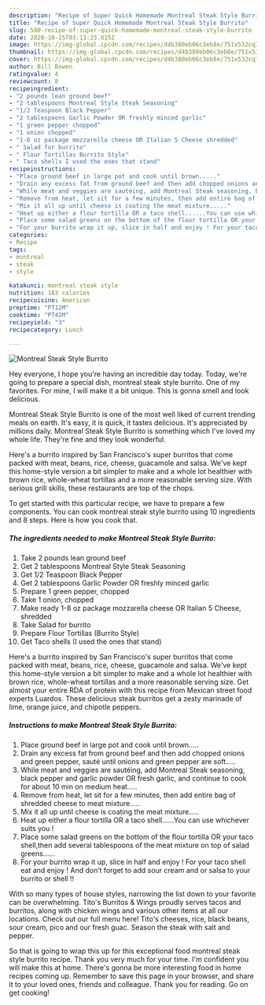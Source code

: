 ```yaml
---
description: "Recipe of Super Quick Homemade Montreal Steak Style Burrito"
title: "Recipe of Super Quick Homemade Montreal Steak Style Burrito"
slug: 580-recipe-of-super-quick-homemade-montreal-steak-style-burrito
date: 2020-10-15T03:13:23.815Z
image: https://img-global.cpcdn.com/recipes/d4b380eb06c3eb8e/751x532cq70/montreal-steak-style-burrito-recipe-main-photo.jpg
thumbnail: https://img-global.cpcdn.com/recipes/d4b380eb06c3eb8e/751x532cq70/montreal-steak-style-burrito-recipe-main-photo.jpg
cover: https://img-global.cpcdn.com/recipes/d4b380eb06c3eb8e/751x532cq70/montreal-steak-style-burrito-recipe-main-photo.jpg
author: Bill Bowen
ratingvalue: 4
reviewcount: 8
recipeingredient:
- "2 pounds lean ground beef"
- "2 tablespoons Montreal Style Steak Seasoning"
- "1/2 Teaspoon Black Pepper"
- "2 tablespoons Garlic Powder OR freshly minced garlic"
- "1 green pepper chopped"
- "1 onion chopped"
- "1-8 oz package mozzarella cheese OR Italian 5 Cheese shredded"
- " Salad for burrito"
- " Flour Tortillas Burrito Style"
- " Taco shells I used the ones that stand"
recipeinstructions:
- "Place ground beef in large pot and cook until brown....."
- "Drain any excess fat from ground beef and then add chopped onions and green pepper, sauté until onions and green pepper are soft....."
- "While meat and veggies are sautéing, add Montreal Steak seasoning, black pepper and garlic powder OR fresh garlic, and continue to cook for about 10 min on medium heat....."
- "Remove from heat, let sit for a few minutes, then add entire bag of shredded cheese to meat mixture....."
- "Mix it all up until cheese is coating the meat mixture....."
- "Heat up either a flour tortilla OR a taco shell......You can use whichever suits you !"
- "Place some salad greens on the bottom of the flour tortilla OR your taco shell,then add several tablespoons of the meat mixture on top of salad greens......"
- "For your burrito wrap it up, slice in half and enjoy ! For your taco shell eat and enjoy ! And don’t forget to add sour cream and or salsa to your burrito or shell !!"
categories:
- Recipe
tags:
- montreal
- steak
- style

katakunci: montreal steak style 
nutrition: 183 calories
recipecuisine: American
preptime: "PT12M"
cooktime: "PT42M"
recipeyield: "3"
recipecategory: Lunch

---
```



![Montreal Steak Style Burrito](https://img-global.cpcdn.com/recipes/d4b380eb06c3eb8e/751x532cq70/montreal-steak-style-burrito-recipe-main-photo.jpg)

Hey everyone, I hope you're having an incredible day today. Today, we're going to prepare a special dish, montreal steak style burrito. One of my favorites. For mine, I will make it a bit unique. This is gonna smell and look delicious.

Montreal Steak Style Burrito is one of the most well liked of current trending meals on earth. It's easy, it is quick, it tastes delicious. It's appreciated by millions daily. Montreal Steak Style Burrito is something which I've loved my whole life. They're fine and they look wonderful.

Here&#39;s a burrito inspired by San Francisco&#39;s super burritos that come packed with meat, beans, rice, cheese, guacamole and salsa. We&#39;ve kept this home-style version a bit simpler to make and a whole lot healthier with brown rice, whole-wheat tortillas and a more reasonable serving size. With serious grill skills, these restaurants are top of the chops.


To get started with this particular recipe, we have to prepare a few components. You can cook montreal steak style burrito using 10 ingredients and 8 steps. Here is how you cook that.

<!--inarticleads1-->

##### The ingredients needed to make Montreal Steak Style Burrito:

1. Take 2 pounds lean ground beef
1. Get 2 tablespoons Montreal Style Steak Seasoning
1. Get 1/2 Teaspoon Black Pepper
1. Get 2 tablespoons Garlic Powder OR freshly minced garlic
1. Prepare 1 green pepper, chopped
1. Take 1 onion, chopped
1. Make ready 1-8 oz package mozzarella cheese OR Italian 5 Cheese, shredded
1. Take  Salad for burrito
1. Prepare  Flour Tortillas (Burrito Style)
1. Get  Taco shells (I used the ones that stand)


Here&#39;s a burrito inspired by San Francisco&#39;s super burritos that come packed with meat, beans, rice, cheese, guacamole and salsa. We&#39;ve kept this home-style version a bit simpler to make and a whole lot healthier with brown rice, whole-wheat tortillas and a more reasonable serving size. Get almost your entire RDA of protein with this recipe from Mexican street food experts Luardos. These delicious steak burritos get a zesty marinade of lime, orange juice, and chipotle peppers. 

<!--inarticleads2-->

##### Instructions to make Montreal Steak Style Burrito:

1. Place ground beef in large pot and cook until brown.....
1. Drain any excess fat from ground beef and then add chopped onions and green pepper, sauté until onions and green pepper are soft.....
1. While meat and veggies are sautéing, add Montreal Steak seasoning, black pepper and garlic powder OR fresh garlic, and continue to cook for about 10 min on medium heat.....
1. Remove from heat, let sit for a few minutes, then add entire bag of shredded cheese to meat mixture.....
1. Mix it all up until cheese is coating the meat mixture.....
1. Heat up either a flour tortilla OR a taco shell......You can use whichever suits you !
1. Place some salad greens on the bottom of the flour tortilla OR your taco shell,then add several tablespoons of the meat mixture on top of salad greens......
1. For your burrito wrap it up, slice in half and enjoy ! For your taco shell eat and enjoy ! And don’t forget to add sour cream and or salsa to your burrito or shell !!


With so many types of house styles, narrowing the list down to your favorite can be overwhelming. Tito&#39;s Burritos &amp; Wings proudly serves tacos and burritos, along with chicken wings and various other items at all our locations. Check out our full menu here! Tito&#39;s cheeses, rice, black beans, sour cream, pico and our fresh guac. Season the steak with salt and pepper. 

So that is going to wrap this up for this exceptional food montreal steak style burrito recipe. Thank you very much for your time. I'm confident you will make this at home. There's gonna be more interesting food in home recipes coming up. Remember to save this page in your browser, and share it to your loved ones, friends and colleague. Thank you for reading. Go on get cooking!
